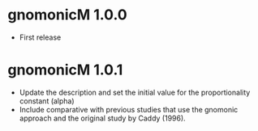 # gnomonicM 1.0.0

* First release


# gnomonicM 1.0.1

* Update the description and set the initial value for the proportionality constant (alpha)
* Include comparative with previous studies that use the gnomonic approach and the original study by Caddy (1996).
